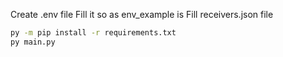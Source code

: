 Create .env file
Fill it so as env_example is
Fill receivers.json file

```sh
py -m pip install -r requirements.txt
py main.py
```

